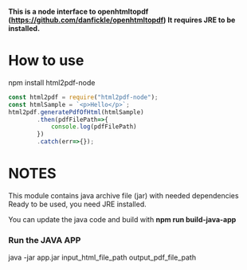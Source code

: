 **This is a node interface to openhtmltopdf (https://github.com/danfickle/openhtmltopdf) It requires JRE to be installed.**


# How to use

npm install html2pdf-node


```javascript
const html2pdf = require("html2pdf-node");
const htmlSample = `<p>Hello</p>`;
html2pdf.generatePdfOfHtml(htmlSample)
        .then(pdfFilePath=>{
            console.log(pdfFilePath)
        })
        .catch(err=>{});
```



# NOTES

This module contains java archive file (jar) with needed dependencies
Ready to be used, you need JRE installed.

You can update the java code and build with **npm run build-java-app**

### Run the JAVA APP
java -jar app.jar input_html_file_path output_pdf_file_path
